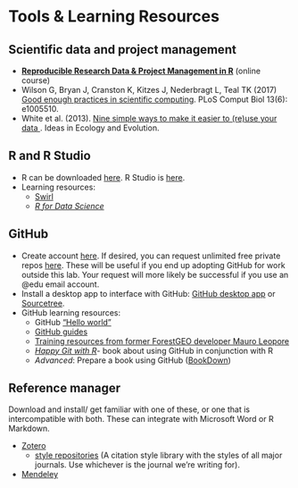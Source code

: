 # Tools & Learning Resources

## Scientific data and project management
- [**Reproducible Research Data & Project Management in R**](https://annakrystalli.me/rrresearchACCE20/) (online course)
- Wilson G, Bryan J, Cranston K, Kitzes J, Nederbragt L, Teal TK (2017) [Good enough practices in scientific computing](https://doi.org/10.1371/journal.pcbi.1005510). PLoS Comput Biol 13(6): e1005510.
- White et al. (2013). [Nine simple ways to make it easier to (re)use your data ](https://ojs.library.queensu.ca/index.php/IEE/article/view/4608). Ideas in Ecology and Evolution.
 
## R and R Studio 
- R can be downloaded [here](https://www.r-project.org/). R Studio is [here](https://www.rstudio.com/).
- Learning resources:
  - [Swirl](https://swirlstats.com/)
  - [*R for Data Science*](http://r4ds.had.co.nz/)
  
## GitHub
- Create account [here](https://github.com). If desired, you can request unlimited free private repos [here](https://education.github.com/discount_requests/new). These will be useful if you end up adopting GitHub for work outside this lab. Your request will more likely be successful if you use an @edu email account.
- Install a desktop app to interface with GitHub: [GitHub desktop app](https://desktop.github.com/) or [Sourcetree](https://www.sourcetreeapp.com/).
- GitHub learning resources:
  - GitHub [“Hello world”](https://guides.github.com/activities/hello-world/) 
  - [GitHub guides](https://guides.github.com/)
  - [Training resources from former ForestGEO developer Mauro Leopore](https://github.com/nmnh-r-users/meetups/blob/master/research-with-github/research-with-github.md)   
  - [*Happy Git with R*](http://happygitwithr.com/)- book about using GitHub in conjunction with R
  - *Advanced*: Prepare a book using GitHub ([BookDown](https://bookdown.org/yihui/bookdown/))

## Reference manager 
Download and install/ get familiar with one of these, or one that is intercompatible with both. These can integrate with Microsoft Word or R Markdown.
- [Zotero](https://www.zotero.org/) 
  - [style repositories](https://www.zotero.org/styles) (A citation style library with the styles of all major journals. Use whichever is the journal we’re writing for).
- [Mendeley](https://www.mendeley.com/)

